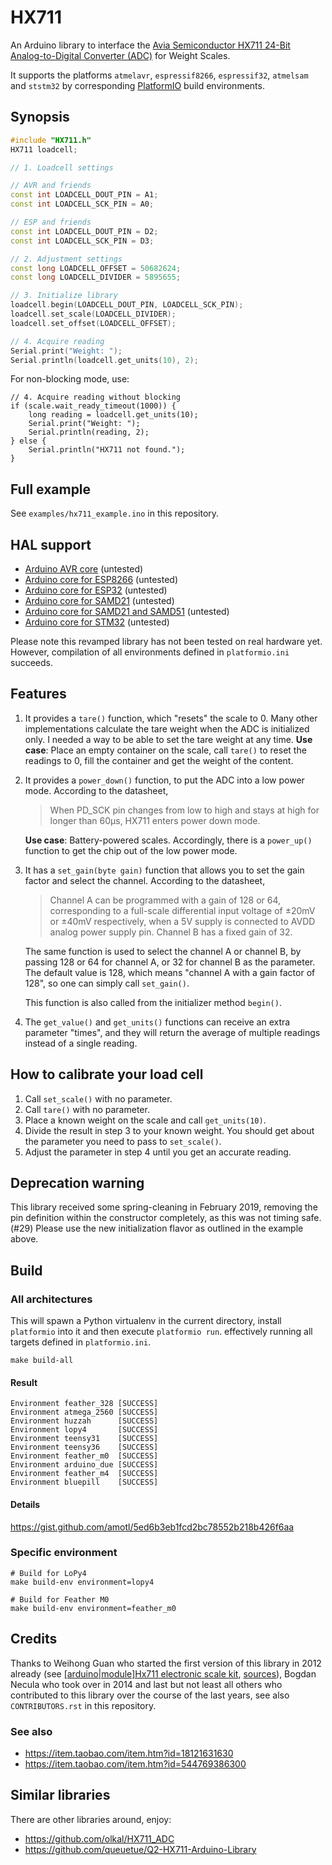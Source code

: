 # HX711
An Arduino library to interface the [Avia Semiconductor HX711 24-Bit Analog-to-Digital Converter (ADC)] for Weight Scales.

It supports the platforms `atmelavr`, `espressif8266`, `espressif32`,
`atmelsam` and `ststm32` by corresponding [PlatformIO] build environments.

[Avia Semiconductor HX711 24-Bit Analog-to-Digital Converter (ADC)]: http://www.dfrobot.com/image/data/SEN0160/hx711_english.pdf
[PlatformIO]: https://platformio.org/


## Synopsis
```c++
#include "HX711.h"
HX711 loadcell;

// 1. Loadcell settings

// AVR and friends
const int LOADCELL_DOUT_PIN = A1;
const int LOADCELL_SCK_PIN = A0;

// ESP and friends
const int LOADCELL_DOUT_PIN = D2;
const int LOADCELL_SCK_PIN = D3;

// 2. Adjustment settings
const long LOADCELL_OFFSET = 50682624;
const long LOADCELL_DIVIDER = 5895655;

// 3. Initialize library
loadcell.begin(LOADCELL_DOUT_PIN, LOADCELL_SCK_PIN);
loadcell.set_scale(LOADCELL_DIVIDER);
loadcell.set_offset(LOADCELL_OFFSET);

// 4. Acquire reading
Serial.print("Weight: ");
Serial.println(loadcell.get_units(10), 2);
```

For non-blocking mode, use:
```
// 4. Acquire reading without blocking
if (scale.wait_ready_timeout(1000)) {
    long reading = loadcell.get_units(10);
    Serial.print("Weight: ");
    Serial.println(reading, 2);
} else {
    Serial.println("HX711 not found.");
}
```


## Full example
See `examples/hx711_example.ino` in this repository.


## HAL support
- [Arduino AVR core](https://github.com/arduino/ArduinoCore-avr) (untested)
- [Arduino core for ESP8266](https://github.com/esp8266/Arduino) (untested)
- [Arduino core for ESP32](https://github.com/espressif/arduino-esp32) (untested)
- [Arduino core for SAMD21](https://github.com/arduino/ArduinoCore-samd) (untested)
- [Arduino core for SAMD21 and SAMD51](https://github.com/adafruit/ArduinoCore-samd) (untested)
- [Arduino core for STM32](https://github.com/stm32duino/Arduino_Core_STM32) (untested)

Please note this revamped library has not been tested on real hardware yet.
However, compilation of all environments defined in `platformio.ini` succeeds.


## Features
1. It provides a `tare()` function, which "resets" the scale to 0. Many other
   implementations calculate the tare weight when the ADC is initialized only.
   I needed a way to be able to set the tare weight at any time.
   **Use case**: Place an empty container on the scale, call `tare()` to reset
   the readings to 0, fill the container and get the weight of the content.

2. It provides a `power_down()` function, to put the ADC into a low power mode.
   According to the datasheet,
   > When PD_SCK pin changes from low to high and stays at high
   > for longer than 60μs, HX711 enters power down mode.

   **Use case**: Battery-powered scales. Accordingly, there is a `power_up()`
   function to get the chip out of the low power mode.

3. It has a `set_gain(byte gain)` function that allows you to set the gain factor
   and select the channel. According to the datasheet,
   > Channel A can be programmed with a gain of 128 or 64, corresponding to
   a full-scale differential input voltage of ±20mV or ±40mV respectively, when
   a 5V supply is connected to AVDD analog power supply pin. Channel B has
   a fixed gain of 32.

   The same function is used to select the channel A or channel B, by passing
   128 or 64 for channel A, or 32 for channel B as the parameter. The default
   value is 128, which means "channel A with a gain factor of 128", so one can
   simply call `set_gain()`.

   This function is also called from the initializer method `begin()`.

4. The `get_value()` and `get_units()` functions can receive an extra parameter "times",
   and they will return the average of multiple readings instead of a single reading.


## How to calibrate your load cell
1. Call `set_scale()` with no parameter.
2. Call `tare()` with no parameter.
3. Place a known weight on the scale and call `get_units(10)`.
4. Divide the result in step 3 to your known weight. You should
   get about the parameter you need to pass to `set_scale()`.
5. Adjust the parameter in step 4 until you get an accurate reading.


## Deprecation warning
This library received some spring-cleaning in February 2019, removing
the pin definition within the constructor completely, as this was not
timing safe. (#29) Please use the new initialization flavor as outlined
in the example above.


## Build

### All architectures
This will spawn a Python virtualenv in the current directory,
install `platformio` into it and then execute `platformio run`.
effectively running all targets defined in `platformio.ini`.

    make build-all

#### Result
```
Environment feather_328	[SUCCESS]
Environment atmega_2560	[SUCCESS]
Environment huzzah     	[SUCCESS]
Environment lopy4      	[SUCCESS]
Environment teensy31   	[SUCCESS]
Environment teensy36   	[SUCCESS]
Environment feather_m0 	[SUCCESS]
Environment arduino_due	[SUCCESS]
Environment feather_m4 	[SUCCESS]
Environment bluepill   	[SUCCESS]
```

#### Details
https://gist.github.com/amotl/5ed6b3eb1fcd2bc78552b218b426f6aa


### Specific environment

    # Build for LoPy4
    make build-env environment=lopy4

    # Build for Feather M0
    make build-env environment=feather_m0


## Credits
Thanks to Weihong Guan who started the first version of this library in 2012
already (see [[arduino|module]Hx711 electronic scale kit](http://aguegu.net/?p=1327),
[sources](https://github.com/aguegu/ardulibs/tree/master/hx711)), Bogdan Necula
who took over in 2014 and last but not least all others who contributed to this
library over the course of the last years, see also `CONTRIBUTORS.rst` in this
repository.

### See also
- https://item.taobao.com/item.htm?id=18121631630
- https://item.taobao.com/item.htm?id=544769386300


## Similar libraries

There are other libraries around, enjoy:

- https://github.com/olkal/HX711_ADC
- https://github.com/queuetue/Q2-HX711-Arduino-Library
